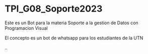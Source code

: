 # TPI_G08_Soporte2023

Este es un Bot para la materia Soporte a la gestion de Datos con Programacion Visual

El concepto es un bot de whatsapp para los estudiantes de la UTN

..

